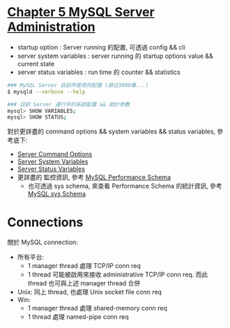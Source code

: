 # [Chapter 5 MySQL Server Administration](https://dev.mysql.com/doc/refman/8.0/en/server-administration.html)

- startup option : Server running 的配置, 可透過 config && cli
- server system variables : server running 的 startup options value && current state
- server status variables : run time 的 counter && statistics


```sh
### MySQL Server 目前所使用的配置 (將近3000筆...)
$ mysqld --verbose --help

### 目前 Server 運行中的系統配置 && 統計參數
mysql> SHOW VARIABLES;
mysql> SHOW STATUS;
```


對於更詳盡的 command options && system variables && status variables, 參考底下:
- [Server Command Options](https://dev.mysql.com/doc/refman/8.0/en/server-options.html)
- [Server System Variables](https://dev.mysql.com/doc/refman/8.0/en/server-system-variables.html)
- [Server Status Variables](https://dev.mysql.com/doc/refman/8.0/en/server-status-variables.html)
- 更詳盡的 監控資訊, 參考 [MySQL Performance Schema](https://dev.mysql.com/doc/refman/8.0/en/performance-schema.html)
    - 也可透過 sys schema, 來查看 Performance Schema 的統計資訊, 參考 [MySQL sys Schema](https://dev.mysql.com/doc/refman/8.0/en/sys-schema.html)



# Connections

關於 MySQL connection:
- 所有平台:
    - 1 manager thread 處理 TCP/IP conn req
    - 1 thread 可能被啟用來接收 administrative TCP/IP conn req. 而此 thread 也可與上述 manager thread 合併
- Unix: 同上 thread, 也處理 Unix socket file conn req
- Win: 
    - 1 manager thread 處理 shared-memory conn req
    - 1 thread 處理 named-pipe conn req